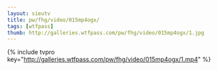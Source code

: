 ```yaml
--- 
layout: sieutv
title: pw/fhg/video/015mp4ogx/
tags: [wtfpass]
thumb: http://galleries.wtfpass.com/pw/fhg/video/015mp4ogx/1.jpg
---
```

{% include tvpro key="http://galleries.wtfpass.com/pw/fhg/video/015mp4ogx/1.mp4" %} 
